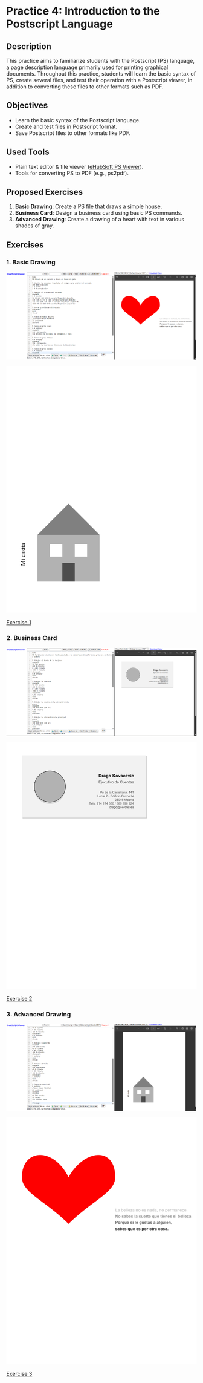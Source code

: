 # Practice 4: Introduction to the Postscript Language

## Description

This practice aims to familiarize students with the Postscript (PS) language, a page description language primarily used for printing graphical documents. Throughout this practice, students will learn the basic syntax of PS, create several files, and test their operation with a Postscript viewer, in addition to converting these files to other formats such as PDF.

## Objectives

- Learn the basic syntax of the Postscript language.
- Create and test files in Postscript format.
- Save Postscript files to other formats like PDF.

## Used Tools

- Plain text editor & file viewer ([eHubSoft PS Viewer](https://ehubsoft.herokuapp.com/psviewer/)).
- Tools for converting PS to PDF (e.g., ps2pdf).

## Proposed Exercises

1. **Basic Drawing**: Create a PS file that draws a simple house.
2. **Business Card**: Design a business card using basic PS commands.
3. **Advanced Drawing**: Create a drawing of a heart with text in various shades of gray.

## Exercises

### 1. Basic Drawing

![](/img/Tasks/Task-4/Cap4-3.png)

![](/img/Tasks/Task-4/Exercise-4-1.jpg)

[Exercise 1](/Tasks/Task-4/Results/Exercise-1.pdf)

### 2. Business Card

![](/img/Tasks/Task-4/Cap4-2.png)

![](/img/Tasks/Task-4/Exercise-4-2.jpg)

[Exercise 2](/Tasks/Task-4/Results/Exercise-2.pdf)

### 3. Advanced Drawing

![](/img/Tasks/Task-4/Cap4-1.png)

![](/img/Tasks/Task-4/Exercise-4-3.jpg)

[Exercise 3](/Tasks/Task-4/Results/Exercise-3.pdf)
